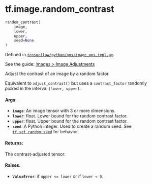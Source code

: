 <div itemscope itemtype="http://developers.google.com/ReferenceObject">
<meta itemprop="name" content="tf.image.random_contrast" />
</div>

# tf.image.random_contrast

``` python
random_contrast(
    image,
    lower,
    upper,
    seed=None
)
```



Defined in [`tensorflow/python/ops/image_ops_impl.py`](https://www.tensorflow.org/code/tensorflow/python/ops/image_ops_impl.py).

See the guide: [Images > Image Adjustments](../../../../api_guides/python/image.md#Image_Adjustments)

Adjust the contrast of an image by a random factor.

Equivalent to `adjust_contrast()` but uses a `contrast_factor` randomly
picked in the interval `[lower, upper]`.

#### Args:

* <b>`image`</b>: An image tensor with 3 or more dimensions.
* <b>`lower`</b>: float.  Lower bound for the random contrast factor.
* <b>`upper`</b>: float.  Upper bound for the random contrast factor.
* <b>`seed`</b>: A Python integer. Used to create a random seed. See
    [`tf.set_random_seed`](../../tf/set_random_seed.md)
    for behavior.


#### Returns:

The contrast-adjusted tensor.


#### Raises:

* <b>`ValueError`</b>: if `upper <= lower` or if `lower < 0`.